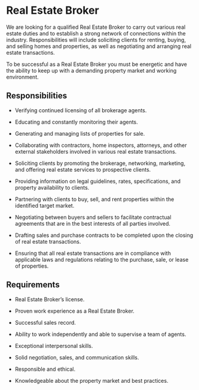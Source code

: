 # Real Estate Broker

We are looking for a qualified Real Estate Broker to carry out various real estate duties and to establish a strong network of connections within the industry. Responsibilities will include soliciting clients for renting, buying, and selling homes and properties, as well as negotiating and arranging real estate transactions.

To be successful as a Real Estate Broker you must be energetic and have the ability to keep up with a demanding property market and working environment.

## Responsibilities

* Verifying continued licensing of all brokerage agents.

* Educating and constantly monitoring their agents.

* Generating and managing lists of properties for sale.

* Collaborating with contractors, home inspectors, attorneys, and other external stakeholders involved in various real estate transactions.

* Soliciting clients by promoting the brokerage, networking, marketing, and offering real estate services to prospective clients.

* Providing information on legal guidelines, rates, specifications, and property availability to clients.

* Partnering with clients to buy, sell, and rent properties within the identified target market.

* Negotiating between buyers and sellers to facilitate contractual agreements that are in the best interests of all parties involved.

* Drafting sales and purchase contracts to be completed upon the closing of real estate transactions.

* Ensuring that all real estate transactions are in compliance with applicable laws and regulations relating to the purchase, sale, or lease of properties.

## Requirements

* Real Estate Broker’s license.

* Proven work experience as a Real Estate Broker.

* Successful sales record.

* Ability to work independently and able to supervise a team of agents.

* Exceptional interpersonal skills.

* Solid negotiation, sales, and communication skills.

* Responsible and ethical.

* Knowledgeable about the property market and best practices.

